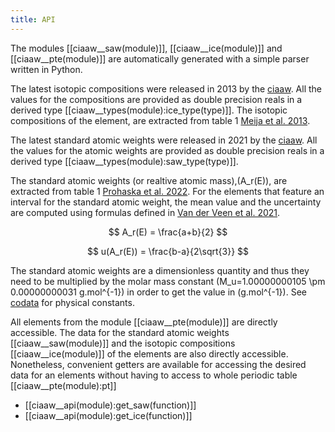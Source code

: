 ```yaml
---
title: API
---
```


The modules [[ciaaw__saw(module)]], [[ciaaw__ice(module)]] and  [[ciaaw__pte(module)]] are
automatically generated with a simple parser written in Python.

The latest isotopic compositions were released in 2013 by the [ciaaw](https://www.ciaaw.org).
All the values for the compositions are provided as double precision reals in a derived type
[[ciaaw__types(module):ice_type(type)]].
The isotopic compositions of the element, are extracted from table 1 [Meija et al. 2013](../references.html). 

The latest standard atomic weights were released in 2021 by the [ciaaw](https://www.ciaaw.org).
All the values for the atomic weights are provided as double precision reals in a derived type
[[ciaaw__types(module):saw_type(type)]].

The standard atomic weights (or realtive atomic mass),\(A_r(E)\), 
are extracted from table 1 [Prohaska et al. 2022](../references.html). For the elements
that feature an interval for the standard atomic weight, the mean value and the uncertainty are computed
using formulas defined in [Van der Veen et al. 2021](../references.html).

$$ A_r(E) = \frac{a+b}{2} $$

$$ u(A_r(E)) = \frac{b-a}{2\sqrt{3}} $$

The standard atomic weights are a dimensionless quantity and thus they need to be multiplied by 
the molar mass constant \(M_u=1.00000000105 \pm 0.00000000031 g.mol^{-1}\) 
in order to get the value in \(g.mol^{-1}\). 
See [codata](https://milanskocic.github.io/codata/) for physical constants.

All elements from the module [[ciaaw__pte(module)]] are directly accessible. 
The data for the standard atomic weights [[ciaaw__saw(module)]] and the isotopic compositions [[ciaaw__ice(module)]] of the elements 
are also directly accessible. 
Nonetheless, convenient getters are available for accessing the desired data for an elements
without having to access to whole periodic table [[ciaaw__pte(module):pt]]

* [[ciaaw__api(module):get_saw(function)]]
* [[ciaaw__api(module):get_ice(function)]]
